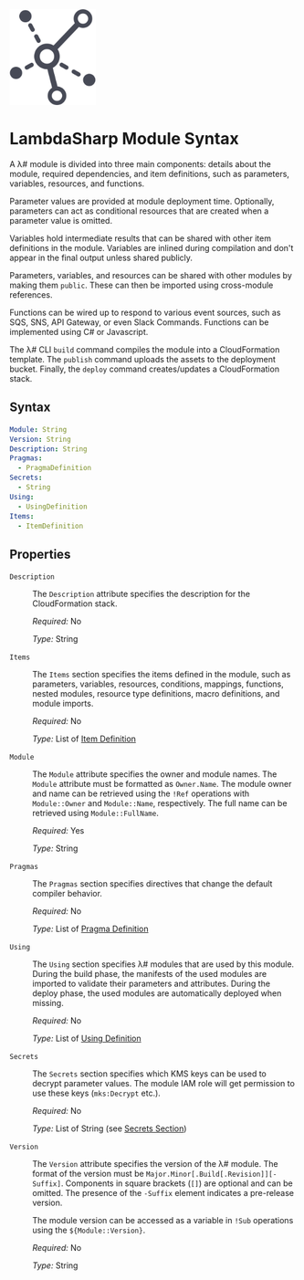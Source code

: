 ![λ#](../images/Model.png)

# LambdaSharp Module Syntax

A λ# module is divided into three main components: details about the module, required dependencies, and item definitions, such as parameters, variables, resources, and functions.

Parameter values are provided at module deployment time. Optionally, parameters can act as conditional resources that are created when a parameter value is omitted.

Variables hold intermediate results that can be shared with other item definitions in the module. Variables are inlined during compilation and don't appear in the final output unless shared publicly.

Parameters, variables, and resources can be shared with other modules by making them `public`. These can then be imported using cross-module references.

Functions can be wired up to respond to various event sources, such as SQS, SNS, API Gateway, or even Slack Commands. Functions can be implemented using C# or Javascript.

The λ# CLI `build` command compiles the module into a CloudFormation template. The `publish` command uploads the assets to the deployment bucket. Finally, the `deploy` command creates/updates a CloudFormation stack.

## Syntax

```yaml
Module: String
Version: String
Description: String
Pragmas:
  - PragmaDefinition
Secrets:
  - String
Using:
  - UsingDefinition
Items:
  - ItemDefinition
```

## Properties

<dl>

<dt><code>Description</code></dt>
<dd>

The <code>Description</code> attribute specifies the description for the CloudFormation stack.

<i>Required:</i> No

<i>Type:</i> String
</dd>

<dt><code>Items</code></dt>
<dd>

The <code>Items</code> section specifies the items defined in the module, such as parameters, variables, resources, conditions, mappings, functions, nested modules, resource type definitions, macro definitions, and module imports.

<i>Required:</i> No

<i>Type:</i> List of [Item Definition](Module-Items.md)
</dd>

<dt><code>Module</code></dt>
<dd>

The <code>Module</code> attribute specifies the owner and module names. The <code>Module</code> attribute must be formatted as <code>Owner.Name</code>.
The module owner and name can be retrieved using the <code>!Ref</code> operations with <code>Module::Owner</code> and <code>Module::Name</code>, respectively. The full name can be retrieved using <code>Module::FullName</code>.

<i>Required:</i> Yes

<i>Type:</i> String
</dd>

<dt><code>Pragmas</code></dt>
<dd>

The <code>Pragmas</code> section specifies directives that change the default compiler behavior.

<i>Required:</i> No

<i>Type:</i> List of [Pragma Definition](Module-Pragmas.md)
</dd>

<dt><code>Using</code></dt>
<dd>

The <code>Using</code> section specifies λ# modules that are used by this module. During the build phase, the manifests of the used modules are imported to validate their parameters and attributes. During the deploy phase, the used modules are automatically deployed when missing.

<i>Required:</i> No

<i>Type:</i> List of [Using Definition](Module-Requires.md)
</dd>

<dt><code>Secrets</code></dt>
<dd>

The <code>Secrets</code> section specifies which KMS keys can be used to decrypt parameter values. The module IAM role will get permission to use these keys (<code>mks:Decrypt</code> etc.).

<i>Required:</i> No

<i>Type:</i> List of String (see [Secrets Section](Module-Secrets.md))
</dd>

<dt><code>Version</code></dt>
<dd>

The <code>Version</code> attribute specifies the version of the λ# module. The format of the version must be <code>Major.Minor[.Build[.Revision]][-Suffix]</code>. Components in square brackets (<code>[]</code>) are optional and can be omitted. The presence of the <code>-Suffix</code> element indicates a pre-release version.

The module version can be accessed as a variable in <code>!Sub</code> operations using the <code>${Module::Version}</code>.

<i>Required:</i> No

<i>Type:</i> String
</dd>

</dl>
